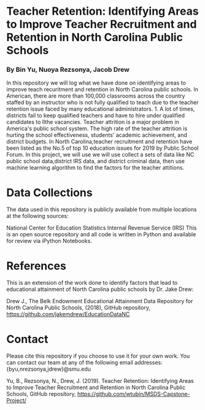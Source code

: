 # Teacher Retention: Identifying Areas to Improve Teacher Recruitment and Retention in North Carolina Public Schools

### By Bin Yu, Nuoya Rezsonya, Jacob Drew

In this repository we will log what we have done on identifying areas to improve teach recuritment and retention in North Carolina public schools. In American, there are more than 100,000 classrooms across the country staffed by an instructor who is not fully qualified to teach due to the teacher retention issue faced by many educational administrators. 1. A lot of times, districts fail to keep qualified teachers and have to hire under qualified candidates to llthe vacancies. Teacher attrition is a major problem in America's public school
system. The high rate of the teacher attrition is hurting the school effectiveness, students' academic achievement, and district budgets. In North Carolina,teacher recruitment and retention have been listed as the No.5 of top 10 education issues for 2019 by Public School Forum. In this project, we will use we will use collect a sets of data like NC public school data,district IRS data, and district criminal data, then use machine learning algorithm to find the factors for the teacher attitions. 


# Data Collections
The data used in this repository is publicly available from multiple locations at the following sources:

National Center for Education Statistics
Internal Revenue Service (IRS)
This is an open source repository and all code is written in Python and available for review via iPython Notebooks.

# References
This is an extension of the work done to identify factors that lead to educational attainment of North Carolina public schools by Dr. Jake Drew:

Drew J., The Belk Endowment Educational Attainment Data Repository for North Carolina Public Schools, (2018), GitHub repository, https://github.com/jakemdrew/EducationDataNC

# Contact
Please cite this repository if you choose to use it for your own work. You can contact our team at any of the following email addresses:
    {byu,nrezsonya,jdrew}@smu.edu

Yu, B., Rezsonya, N., Drew, J. (2019). Teacher Retention: Identifying Areas to Improve Teacher Recruitment and Retention in North Carolina Public Schools, GitHub repository, https://github.com/wtubin/MSDS-Capstone-Project/
